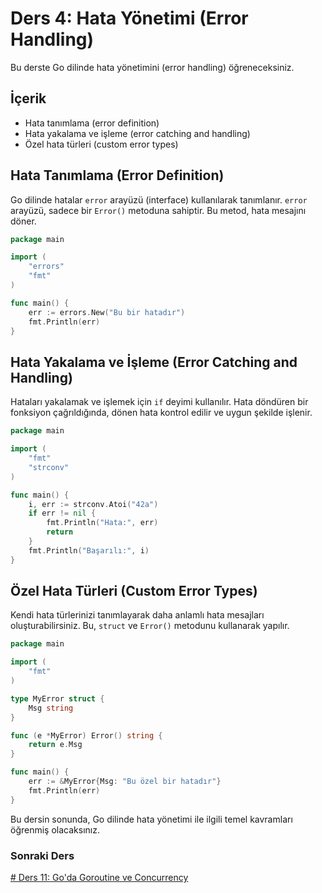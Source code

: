 # Ders 4: Hata Yönetimi (Error Handling)

Bu derste Go dilinde hata yönetimini (error handling) öğreneceksiniz.

## İçerik

- Hata tanımlama (error definition)
- Hata yakalama ve işleme (error catching and handling)
- Özel hata türleri (custom error types)

## Hata Tanımlama (Error Definition)

Go dilinde hatalar `error` arayüzü (interface) kullanılarak tanımlanır. `error` arayüzü, sadece bir `Error()` metoduna sahiptir. Bu metod, hata mesajını döner.

```go
package main

import (
    "errors"
    "fmt"
)

func main() {
    err := errors.New("Bu bir hatadır")
    fmt.Println(err)
}
```

## Hata Yakalama ve İşleme (Error Catching and Handling)

Hataları yakalamak ve işlemek için `if` deyimi kullanılır. Hata döndüren bir fonksiyon çağrıldığında, dönen hata kontrol edilir ve uygun şekilde işlenir.

```go
package main

import (
    "fmt"
    "strconv"
)

func main() {
    i, err := strconv.Atoi("42a")
    if err != nil {
        fmt.Println("Hata:", err)
        return
    }
    fmt.Println("Başarılı:", i)
}
```

## Özel Hata Türleri (Custom Error Types)

Kendi hata türlerinizi tanımlayarak daha anlamlı hata mesajları oluşturabilirsiniz. Bu, `struct` ve `Error()` metodunu kullanarak yapılır.

```go
package main

import (
    "fmt"
)

type MyError struct {
    Msg string
}

func (e *MyError) Error() string {
    return e.Msg
}

func main() {
    err := &MyError{Msg: "Bu özel bir hatadır"}
    fmt.Println(err)
}
```

Bu dersin sonunda, Go dilinde hata yönetimi ile ilgili temel kavramları öğrenmiş olacaksınız.

### Sonraki Ders

[# Ders 11: Go'da Goroutine ve Concurrency](../ders11/README.md)